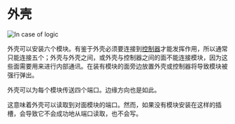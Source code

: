 # 外壳
![In case of logic](item:tis3d:casing)

外壳可以安装六个模块。有鉴于外壳必须要连接到[控制器](controller.md)才能发挥作用，所以通常只能连接五个；外壳与外壳之间，或外壳与控制器之间的面不能连接模块，因为这些面需要用来进行内部通讯。在装有模块的面旁边放置外壳或控制器将导致模块被强行弹出。

外壳可以为每个模块传送四个端口。边缘方向也是如此。

这意味着外壳可以读取到对面模块的端口。然而，如果没有模块安装在这样的插槽，会导致它不会成功地从端口读取，也不会写。

